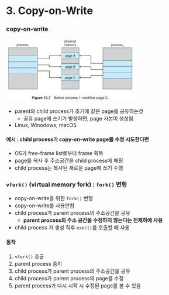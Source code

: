 # 3. Copy-on-Write

### copy-on-write

<img src="img.png"  width="70%"/>

- parent와 child process가 초기에 같은 page를 공유하는것
    - 공유 page에 쓰기가 발생하면, page 사본이 생성됨
- Linux, Winodows, macOS

#### 예시 : child process가 copy-on-write page를 수정 시도한다면

- OS가 free-frame list로부터 frame 획득
- page를 복사 후 주소공간을 child process에 매핑
- child process는 복사된 새로운 page에 쓰기 수행

### `vfork()` (virtual memory fork) : `fork()` 변형

- copy-on-write을 위한 `fork()` 변형
- copy-on-write를 사용안함
- child process가 parent process의 주소공간을 공유
    - **parent process의 주소 공간을 수정하지 않는다는 전제하에 사용**
- child process 가 생성 직후 `exec()`를 호출할 때 사용

#### 동작

1. `vfork()` 호출
2. parent process 중지
3. child process가 parent process의 주소공간을 공유
4. child process가 parent process의 page를 수정
5. parent process가 다시 시작 시 수정된 page를 볼 수 있음